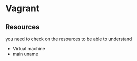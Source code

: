 # Vagrant
## Resources
you need to check on the resources to be able to understand
* Virtual machine
* main uname
